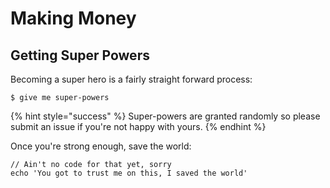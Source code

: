 # Making Money

## Getting Super Powers

Becoming a super hero is a fairly straight forward process:

```
$ give me super-powers
```

{% hint style="success" %}
 Super-powers are granted randomly so please submit an issue if you're not happy with yours.
{% endhint %}

Once you're strong enough, save the world:

```
// Ain't no code for that yet, sorry
echo 'You got to trust me on this, I saved the world'
```




